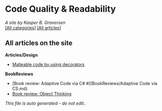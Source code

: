 ﻿# Code Quality & Readability
*A site by Kasper B. Graversen*
<br>[[All categories]](https://github.com/kbilsted/CodeQualityAndReadability/blob/master/AllTags.md) [[All articles]](https://github.com/kbilsted/CodeQualityAndReadability/blob/master/AllArticles.md)

## All articles on the site

**Articles/Design**
* [Malleable code by using decorators](Articles/Design/MalleableCodeUsingDecorators.md)


**BookReviews**
* [Book review: Adaptive Code via C# #](BookReviews/Adaptive Code via CS.md)
* [Book review: Object Thinking](BookReviews/ObjectThinking.md)





*This file is auto generated - do not edit..*
